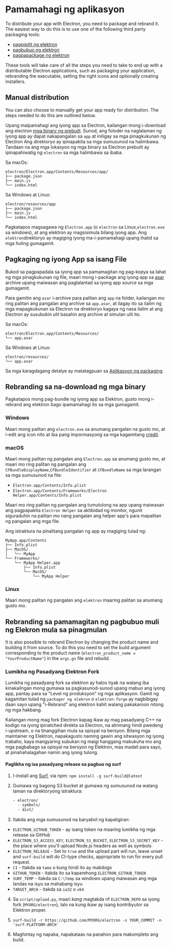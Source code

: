# Pamamahagi ng aplikasyon

To distribute your app with Electron, you need to package and rebrand it. The easiest way to do this is to use one of the following third party packaging tools:

* [pagpipilit ng elektron](https://github.com/electron-userland/electron-forge)
* [pagbubuo ng elektron](https://github.com/electron-userland/electron-builder)
* [pagpapackage ng elektron](https://github.com/electron/electron-packager)

These tools will take care of all the steps you need to take to end up with a distributable Electron applications, such as packaging your application, rebranding the executable, setting the right icons and optionally creating installers.

## Manual distribution
You can also choose to manually get your app ready for distribution. The steps needed to do this are outlined below.

Upang maipamahagi ang iyong app sa Electron, kailangan mong i-download ang electron [mga binary ng prebuilt](https://github.com/electron/electron/releases). Sunod, ang foloder na naglalaman ng iyong app ay dapat nakapangalan sa `app` at iniligay sa mga pinagkukunan ng Electron Ang direktoryo ay ipinapakita sa mga sumusunod na halimbawa. Tandaan na ang mga lokasyon ng mga binary sa Electron prebuilt ay ipinapahiwatig ng `electron` sa mga halimbawa sa ibaba.

Sa macOs:

```plaintext
electron/Electron.app/Contents/Resources/app/
├── package.json
├── main.js
└── index.html
```

Sa Windows at Linux:

```plaintext
electron/resources/app
├── package.json
├── main.js
└── index.html
```

Pagkatapos magsagawa ng `Electron.app` (o `electron` sa Linux,`electron.exe` sa windows), at ang elektron ay magsisimula bilang iyong app. Ang `elektron`direktoryo ay magiging iyong ma-i-pamamahagi upang ihatid sa mga huling gumagamit.

## Pagkaging ng iyong App sa isang File

Bukod sa pagpapadala sa iyong app sa pamamagitan ng pag-kopya sa lahat ng mga pinagkukunan ng file, maari mong i-package ang iyong app sa [asar](https://github.com/electron/asar) archive upang maiwasan ang paglalantad sa iyong app source sa mga gumagamit.

Para gamitin ang `asar` i-archive para palitan ang `app` na folder, kailangan mo ring palitan ang pangalan ang archive sa `app.asar`, at ilagay ito sa ilalim ng mga mapagkukunan sa Electron na direktoryo kagaya ng nasa ilalim at ang Electron ay susubukin ulit basahin ang archive at simulan ulit ito.

Sa macOs:

```plaintext
electron/Electron.app/Contents/Resources/
└── app.asar
```

Sa Windows at Linux:

```plaintext
electron/resources/
└── app.asar
```

Sa mga karagdagang detalye ay matatagpuan sa [Aplikasyon ng packaging](application-packaging.md).

## Rebranding sa na-download ng mga binary

Pagkatapos mong pag-bundle ng iyong app sa Elektron, gusto mong i-rebrand ang elektron bago ipamamahagi ito sa mga gumagamit.

### Windows

Maari mong palitan ang `electron.exe` sa anumang pangalan na gusto mo, at i-edit ang icon nito at iba pang impormasyong sa mga kagamitang [credit](https://github.com/electron/rcedit).

### macOS

Maari mong palitan ng pangalan ang `Electron.app` sa anumang gusto mo, at maari mo ring palitan ng pangalan ang `CFBundleDisplayName`,`CFBundleIdentifier` at `CFBundleName` sa mga larangan sa mga sumusunod na file:

* `Electron.app/Contents/Info.plist`
* `Electron.app/Contents/Frameworks/Electron Helper.app/Contents/Info.plist`

Maari mo ring palitan ng pangalan ang tumutulong na app upang maiwasan ang pagpapakita `Electron Helper` sa aktibidad ng monitor, ngunit siguraduhin na palitan mo nang pangalan ang helper app's para mapalitan ng pangalan ang mga file.

Ang istraktura na pinalitang pangalan ng app ay magiging tulad ng:

```plaintext
MyApp.app/Contents
├── Info.plist
├── MacOS/
│   └── MyApp
└── Frameworks/
    └── MyApp Helper.app
        ├── Info.plist
        └── MacOS/
            └── MyApp Helper
```

### Linux

Maari mong palitan ng pangalan ang `elektron` maaring palitan sa anumang gusto mo.

## Rebranding sa pamamagitan ng pagbubuo muli ng Elekron mula sa pinagmulan

It is also possible to rebrand Electron by changing the product name and building it from source. To do this you need to set the build argument corresponding to the product name (`electron_product_name = "YourProductName"`) in the `args.gn` file and rebuild.

### Lumikha ng Pasadyang Elektron Fork

Lumikha ng pasadyang fork sa elektron ay halos tiyak na walang iba kinakailngan mong gumawa sa pagkasunod-sunod upang mabuo ang iyong app, pantay para sa "Level ng produksyon" ng mga aplikasyon. Gamit ng kagamitan tulad ng `packager ng elekron` o `elektron-forge` ay nagbibigay daan sayo upang "i-Rebrand" ang elektron kahit walang pakakaroon nitong ng mga hakbang.

Kailangan mong mag fork Electron kapag ikaw ay mag pasadyang C++ na kodigo na iyong ipinatched direkta sa Electron, na alinmang hindi pwedeng i-upstream, o na tinanggihan mula sa opisyal na bersyon. Bilang mga maintainer ng Elektron, napakagusto naming gawin ang sitwasyon ng iyong trabaho, kaya mangyaring subukan ng maigi hanggang makukuha mo ang mga pagbabago sa opisyal na bersyon ng Elektron, mas madali para sayo, at pinahahalagahan namin ang iyong tulong.

#### Paglikha ng isa pasadyang release sa pagbuo ng surf

1. I-install ang [Surf](https://github.com/surf-build/surf), via npm: `npm install -g surf-build@latest`

2. Gumawa ng bagong S3 bucket at gumawa ng sumusunod na walang laman na direktoryong istraktura:

    ```sh
    - electron/
      - symbols/
      - dist/
    ```

3. Itakda ang mga sumusunod na baryabol ng kapaligiran:

  * `ELECTRON_GITHUB_TOKEN` - ay isang token na maaring lumikha ng mga release sa GitHub
  * `ELECTRON_S3_ACCESS_KEY`, `ELECTRON_S3_BUCKET`, `ELECTRON_S3_SECRET_KEY` - the place where you'll upload Node.js headers as well as symbols
  * `ELECTRON_RELEASE` - Set to `true` and the upload part will run, leave unset and `surf-build` will do CI-type checks, appropriate to run for every pull request.
  * `CI` - Itakda sa `tama` o kung hindi ito ay mabibigo
  * `GITHUB_TOKEN` - itakda ito sa kaparehong `ELECTRON_GITHUB_TOKEN`
  * `SURF_TEMP` - itakda sa `C:\Temp` sa windows upang maiwasan ang mga landas na isyu sa mahabang isyu
  * `TARGET_ARCH` - itakda sa `ia32` o `x64`

4. Sa `script/upload.py`, maari _kang_ magtakda nf `ELECTRON_REPO` sa iyong fork (`MYORG/electron`), lalo na kung ikaw ay isang kontribyutor sa Elektron proper.

5. `surf-build -r https://github.com/MYORG/electron -s YOUR_COMMIT -n 'surf-PLATFORM-ARCH'`

6. Maghintay ng napaka, napakataas na panahon para makompleto ang build.
